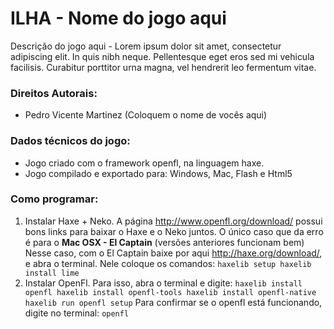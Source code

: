# ILHA - Nome do jogo aqui

Descrição do jogo aqui - Lorem ipsum dolor sit amet, consectetur adipiscing elit. In quis nibh neque. Pellentesque eget eros sed mi vehicula facilisis. Curabitur porttitor urna magna, vel hendrerit leo fermentum vitae.

### Direitos Autorais:
* Pedro Vicente Martinez
(Coloquem o nome de vocês aqui)

### Dados técnicos do jogo:
* Jogo criado com o framework openfl, na linguagem haxe.
* Jogo compilado e exportado para: Windows, Mac, Flash e Html5

### Como programar:
1. Instalar Haxe + Neko.
A página http://www.openfl.org/download/ possui bons links para baixar o Haxe e o Neko juntos.
O único caso que da erro é para o __Mac OSX - El Captain__ (versões anteriores funcionam bem)
Nesse caso, com o El Captain baixe por aqui http://haxe.org/download/, e abra o terminal.
Nele coloque os comandos:
`
haxelib setup
haxelib install lime
`
2. Instalar OpenFl. Para isso, abra o terminal e digite:
`
haxelib install openfl
haxelib install openfl-tools
haxelib install openfl-native
haxelib run openfl setup
`
Para confirmar se o openfl está funcionando, digite no terminal:
`openfl`
